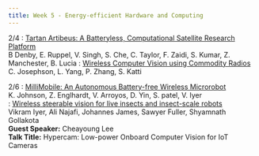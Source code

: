 ```yaml
---
title: Week 5 - Energy-efficient Hardware and Computing
---
```



2/4
: [Tartan Artibeus: A Batteryless, Computational Satellite Research Platform](https://digitalcommons.usu.edu/smallsat/2022/all2022/54/) <br />B Denby, E. Ruppel, V. Singh, S. Che, C. Taylor, F. Zaidi, S. Kumar, Z. Manchester, B. Lucia
: [Wireless Computer Vision using Commodity Radios](https://dl.acm.org/doi/abs/10.1145/3302506.3310403?casa_token=6qGsi91Wo_IAAAAA:nYl4yDE29qUcATk4b-Cx7PneAuazaBLbXJk67WKvjNS1vqvcVIIJ-vng_t5T1N63c7UnIijpUf8)<br /> C. Josephson, L. Yang, P. Zhang, S. Katti <br />


2/6
: [MilliMobile: An Autonomous Battery-free Wireless Microrobot](https://homes.cs.washington.edu/~vsiyer/Papers/millimobile-compressed.pdf)<br /> K. Johnson, Z. Englhardt, V. Arroyos, D. Yin, S. patel, V. Iyer <br />
: [Wireless steerable vision for live insects and insect-scale robots](https://www.science.org/doi/10.1126/scirobotics.abb0839) <br /> Vikram Iyer, Ali Najafi, Johannes James, Sawyer Fuller, Shyamnath Gollakota <br />
**Guest Speaker:** Cheayoung Lee <br />
**Talk Title:** Hypercam: Low-power Onboard Computer Vision for IoT Cameras